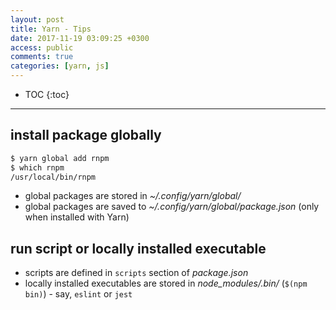 ```yaml
---
layout: post
title: Yarn - Tips
date: 2017-11-19 03:09:25 +0300
access: public
comments: true
categories: [yarn, js]
---
```


<!-- more -->

* TOC
{:toc}
<hr>

install package globally
------------------------

```sh
$ yarn global add rnpm
$ which rnpm
/usr/local/bin/rnpm
```

- global packages are stored in _~/.config/yarn/global/_
- global packages are saved to _~/.config/yarn/global/package.json_
  (only when installed with Yarn)

run script or locally installed executable
------------------------------------------

- scripts are defined in `scripts` section of _package.json_
- locally installed executables are stored in _node\_modules/.bin/_
  (`$(npm bin)`) - say, `eslint` or `jest`
